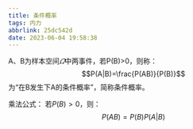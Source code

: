 ```yaml
---
title: 条件概率
tags: 内力
abbrlink: 25dc542d
date: 2023-06-04 19:58:38
---
```

A、B为样本空间$\varOmega$中两事件，若P(B)>0，则称：
$$P(A|B)=\frac{P(AB)}{P(B)}$$
为“在B发生下A的条件概率”，简称条件概率。

乘法公式：
若$P(B)>0$，则：
$$P(AB)=P(B)P(A|B)$$

